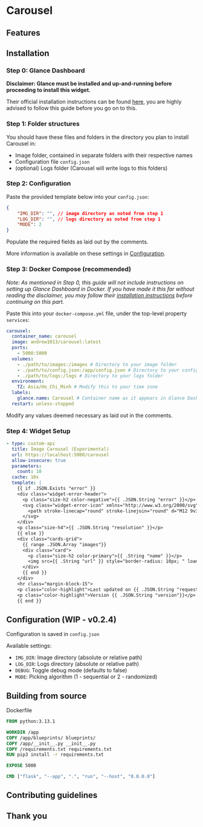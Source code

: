 # Carousel
## Features
## Installation
### Step 0: Glance Dashboard
**Disclaimer: Glance must be installed and up-and-running before proceeding to install this widget.**

Their official installation instructions can be found [here](https://github.com/glanceapp/glance/blob/main/README.md#installation), you are highly advised to follow this guide before you go on to this.
### Step 1: Folder structures
You should have these files and folders in the directory you plan to install Carousel in:
- Image folder, contained in separate folders with their respective names
- Configuration file `config.json`
- (optional) Logs folder (Carousel will write logs to this folders)
### Step 2: Configuration
Paste the provided template below into your `config.json`:
```json
{
    "IMG_DIR": "", // image directory as noted from step 1
    "LOG_DIR": "", // logs directory as noted from step 1
    "MODE": 2
}
```
Populate the required fields as laid out by the comments.

More information is available on these settings in [Configuration](#configuration-wip---v024).
### Step 3: Docker Compose (recommended)
_Note: As mentioned in Step 0, this guide will not include instructions on setting up Glance Dashboard in Docker. If you have made it this far without reading the disclaimer, you may follow their [installation instructions](https://github.com/glanceapp/glance/blob/main/README.md#installation) before continuing on this part._

Paste this into your `docker-compose.yml` file, under the top-level property `services`:
```yaml
carousel:
  container_name: carousel
  image: andrew1013/carousel:latest
  ports:
    - 5000:5000
  volumes:
    - ./path/to/images:/images # Directory to your image folder
    - ./path/to/config.json:/app/config.json # Directory to your config.json
    - ./path/to/logs:/logs # Directory to your logs folder
  environment:
    TZ: Asia/Ho_Chi_Minh # Modify this to your time zone
  labels:
    glance.name: Carousel # Container name as it appears in Glance Dashboard
  restart: unless-stopped
```
Modify any values deemed necessary as laid out in the comments.
### Step 4: Widget Setup
```yaml
- type: custom-api
  title: Image Carousel (Experimental)
  url: https://localhost:5000/carousel
  allow-insecure: true
  parameters:
    count: 10
  cache: 10s
  template: |
    {{ if .JSON.Exists "error" }}
    <div class="widget-error-header">
      <p class="size-h2 color-negative">{{ .JSON.String "error" }}</p>
      <svg class="widget-error-icon" xmlns="http://www.w3.org/2000/svg" fill="none" viewBox="0 0 24 24" stroke-width="1.5">
        <path stroke-linecap="round" stroke-linejoin="round" d="M12 9v3.75m-9.303 3.376c-.866 1.5.217 3.374 1.948 3.374h14.71c1.73 0 2.813-1.874 1.948-3.374L13.949 3.378c-.866-1.5-3.032-1.5-3.898 0L2.697 16.126ZM12 15.75h.007v.008H12v-.008Z"></path>
      </svg>
    </div>
    <p class="size-h4">{{ .JSON.String "resolution" }}</p>
    {{ else }}
    <div class="cards-grid">
      {{ range .JSON.Array "images"}}
      <div class="card">
        <p class="size-h2 color-primary">{{ .String "name" }}</p>
        <img src={{ .String "url" }} style="border-radius: 10px; " loading="lazy">
      </div>
      {{ end }}
    </div>              
    <hr class="margin-block-15">
    <p class="color-highlight">Last updated on {{ .JSON.String "requested" }}</p>
    <p class="color-highlight">Version {{ .JSON.String "version"}}</p>
    {{ end }}
```
## Configuration (WIP - v0.2.4)
Configuration is saved in `config.json`

Available settings:
- `IMG_DIR`: Image directory (absolute or relative path)
- `LOG_DIR`: Logs directory (absolute or relative path)
- `DEBUG`: Toggle debug mode (defaults to false)
- `MODE`: Picking algorithm (1 - sequential or 2 - randomized) 
## Building from source
Dockerfile
```dockerfile
FROM python:3.13.1

WORKDIR /app
COPY /app/blueprints/ blueprints/
COPY /app/__init__.py __init__.py
COPY /requirements.txt requirements.txt
RUN pip3 install -r requirements.txt

EXPOSE 5000

CMD ["flask", "--app", ".", "run", "--host", "0.0.0.0"]
```
## Contributing guidelines
## Thank you